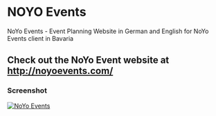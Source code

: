 # NOYO Events
NoYo Events - Event Planning Website in German and English for NoYo Events client in Bavaria

## Check out the NoYo Event website at http://noyoevents.com/


### Screenshot
<a href="http://noyoevents.com/">
<img src="https://raw.githubusercontent.com/bnkfick/NOYO/master/assets/images/NoYoResponsive.png" alt="NoYo Events">
</a>







